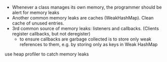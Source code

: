 * Whenever a class manages its own memory, the programmer should be alert for memory leaks
* Another common memory leaks are caches (WeakHashMap). Clean cache of unused entries.
* 3rd common source of memory leaks: listeners and callbacks. (Clients register callbacks, but not deregister)
    * to ensure callbacks are garbage collected is to store only weak references to them, e.g. by storing
    only as keys in Weak HashMap

use heap profiler to catch memory leaks
    
